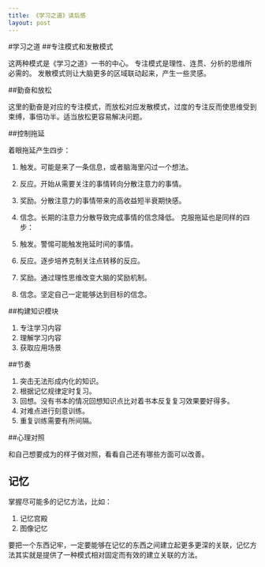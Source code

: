 ```yaml
---
title: 《学习之道》读后感
layout: post
---
```

#学习之道
##专注模式和发散模式

这两种模式是《学习之道》一书的中心。
专注模式是理性、连贯、分析的思维所必需的。
发散模式则让大脑更多的区域联动起来，产生一些灵感。

##勤奋和放松

这里的勤奋是对应的专注模式，而放松对应发散模式，过度的专注反而使思维受到束缚，事倍功半。适当放松更容易解决问题。

##控制拖延

着眼拖延产生四步：

1. 触发。可能是来了一条信息，或者脑海里闪过一个想法。
2. 反应。开始从需要关注的事情转向分散注意力的事情。
3. 奖励。分散注意力的事情带来的高收益短半衰期快感。
4. 信念。长期的注意力分散导致完成事情的信念降低。
克服拖延也是同样的四步：

1. 触发。警惕可能触发拖延时间的事情。
2. 反应。逐步培养克制关注点转移的反应。
3. 奖励。通过理性思维改变大脑的奖励机制。
4. 信念。坚定自己一定能够达到目标的信念。

##构建知识模块

1. 专注学习内容
2. 理解学习内容
3. 获取应用场景

##节奏

1. 突击无法形成内化的知识。
2. 根据记忆规律定时复习。
3. 回想。没有书本的情况回想知识点比对着书本反复复习效果要好得多。
4. 对难点进行刻意训练。
5. 重复训练需要有所间隔。

##心理对照

 和自己想要成为的样子做对照，看看自己还有哪些方面可以改善。

## 记忆

掌握尽可能多的记忆方法，比如：

1. 记忆宫殿
2. 图像记忆

要把一个东西记牢，一定要能够在记忆的东西之间建立起更多更深的关联，记忆方法其实就是提供了一种模式相对固定而有效的建立关联的方法。